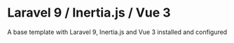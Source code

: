 # Laravel 9 / Inertia.js / Vue 3
 A base template with Laravel 9, Inertia.js and Vue 3 installed and configured
